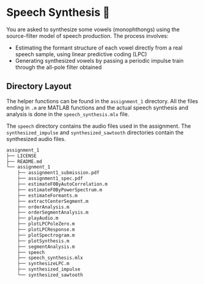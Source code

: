 # Speech Synthesis 🦜
You are asked to synthesize some vowels (monophthongs) using the source-filter model of speech production. The process involves:
- Estimating the formant structure of each vowel directly from a real speech sample, using linear predictive coding (LPC)
- Generating synthesized vowels by passing a periodic impulse train through the all-pole filter obtained

## Directory Layout
The helper functions can be found in the `assignment_1` directory. All the files ending in `.m` are MATLAB functions and the actual speech synthesis and analysis is done in the `speech_synthesis.mlx` file.

The `speech` directory contains the audio files used in the assignment. The `synthesized_impulse` and `synthesized_sawtooth` directories contain the synthesized audio files.

```bash
assignment_1
├── LICENSE
├── README.md
└── assignment_1
    ├── assignment1_submission.pdf
    ├── assignment1_spec.pdf
    ├── estimateF0ByAutoCorrelation.m
    ├── estimateF0ByPowerSpectrum.m
    ├── estimateFormants.m
    ├── extractCenterSegment.m
    ├── orderAnalysis.m
    ├── orderSegmentAnalysis.m
    ├── playAudio.m
    ├── plotLPCPoleZero.m
    ├── plotLPCResponse.m
    ├── plotSpectrogram.m
    ├── plotSynthesis.m
    ├── segmentAnalysis.m
    ├── speech
    ├── speech_synthesis.mlx
    ├── synthesizeLPC.m
    ├── synthesized_impulse
    └── synthesized_sawtooth
```
